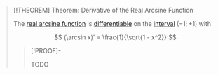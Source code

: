 >[!THEOREM] Theorem: Derivative of the Real Arcsine Function
>
>The [real arcsine function](Real%20Arcsine%20Function.md) is [differentiable](../../../../Differentiation/Differentiability%20of%20Real%20Functions.md) on the [interval](../../../../../../../Set%20Theory/Ordering/Intervals.md) $(-1;+1)$ with
>
>$$
>(\arcsin x)' = \frac{1}{\sqrt{1 - x^2}}
>$$
>
>>[!PROOF]-
>>
>>TODO
>>
>